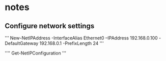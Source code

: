 # notes

## Configure network settings

'''
New-NetIPAddress -InterfaceAlias Ethernet0 –IPAddress 192.168.0.100 -DefaultGateway 192.168.0.1 -PrefixLength 24
'''

''''
Get-NetIPConfiguration
'''
